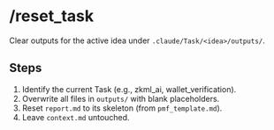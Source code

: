 # /reset_task

Clear outputs for the active idea under `.claude/Task/<idea>/outputs/`.

## Steps
1. Identify the current Task (e.g., zkml_ai, wallet_verification).
2. Overwrite all files in `outputs/` with blank placeholders.
3. Reset `report.md` to its skeleton (from `pmf_template.md`).
4. Leave `context.md` untouched.

